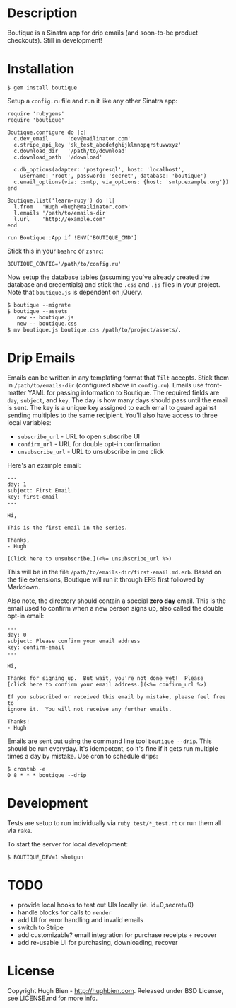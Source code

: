 Description
===========

Boutique is a Sinatra app for drip emails (and soon-to-be product checkouts).
Still in development!

Installation
============

    $ gem install boutique

Setup a `config.ru` file and run it like any other Sinatra app:

    require 'rubygems'
    require 'boutique'

    Boutique.configure do |c|
      c.dev_email      'dev@mailinator.com'
      c.stripe_api_key 'sk_test_abcdefghijklmnopqrstuvwxyz'
      c.download_dir   '/path/to/download'
      c.download_path  '/download'

      c.db_options(adapter: 'postgresql', host: 'localhost',
        username: 'root', password: 'secret', database: 'boutique')
      c.email_options(via: :smtp, via_options: {host: 'smtp.example.org'})
    end

    Boutique.list('learn-ruby') do |l|
      l.from   'Hugh <hugh@mailinator.com>'
      l.emails '/path/to/emails-dir'
      l.url    'http://example.com'
    end

    run Boutique::App if !ENV['BOUTIQUE_CMD']

Stick this in your `bashrc` or `zshrc`:

    BOUTIQUE_CONFIG='/path/to/config.ru'

Now setup the database tables (assuming you've already created the database and
credentials) and stick the `.css` and `.js` files in your project.  Note that
`boutique.js` is dependent on jQuery.

    $ boutique --migrate
    $ boutique --assets
       new -- boutique.js
       new -- boutique.css
    $ mv boutique.js boutique.css /path/to/project/assets/.

Drip Emails
===========

Emails can be written in any templating format that `Tilt` accepts.  Stick them
in `/path/to/emails-dir` (configured above in `config.ru`).  Emails use
front-matter YAML for passing information to Boutique.  The required fields are
`day`, `subject`, and `key`.  The day is how many days should pass until the
email is sent.  The key is a unique key assigned to each email to guard against
sending multiples to the same recipient.  You'll also have access to three
local variables:

* `subscribe_url` - URL to open subscribe UI
* `confirm_url` - URL for double opt-in confirmation
* `unsubscribe_url` - URL to unsubscribe in one click

Here's an example email:

    ---
    day: 1
    subject: First Email
    key: first-email
    ---

    Hi,

    This is the first email in the series.

    Thanks,
    - Hugh

    [Click here to unsubscribe.](<%= unsubscribe_url %>)

This will be in the file `/path/to/emails-dir/first-email.md.erb`.  Based on
the file extensions, Boutique will run it through ERB first followed by Markdown.

Also note, the directory should contain a special **zero day** email.  This is
the email used to confirm when a new person signs up, also called the double
opt-in email:

    ---
    day: 0
    subject: Please confirm your email address
    key: confirm-email
    ---

    Hi,

    Thanks for signing up.  But wait, you're not done yet!  Please
    [click here to confirm your email address.](<%= confirm_url %>)

    If you subscribed or received this email by mistake, please feel free to
    ignore it.  You will not receive any further emails.

    Thanks!
    - Hugh

Emails are sent out using the command line tool `boutique --drip`.  This should
be run everyday.  It's idempotent, so it's fine if it gets run multiple times a
day by mistake.  Use cron to schedule drips:

    $ crontab -e
    0 8 * * * boutique --drip

Development
===========

Tests are setup to run individually via `ruby test/*_test.rb` or run them all
via `rake`.

To start the server for local development:

    $ BOUTIQUE_DEV=1 shotgun

TODO
====

* provide local hooks to test out UIs locally (ie. id=0,secret=0)
* handle blocks for calls to `render`
* add UI for error handling and invalid emails
* switch to Stripe
* add customizable? email integration for purchase receipts + recover
* add re-usable UI for purchasing, downloading, recover

License
=======

Copyright Hugh Bien - http://hughbien.com.
Released under BSD License, see LICENSE.md for more info.
